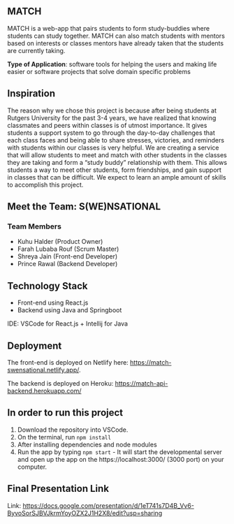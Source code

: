## MATCH

MATCH is a web-app that pairs students to form study-buddies where students can study together. MATCH can also match students with mentors based on interests or classes mentors have already taken that the students are currently taking.

<b>Type of Application</b>: software tools for helping the users and making life easier  or software projects that solve domain specific problems

## Inspiration

The reason why we chose this project is because after being students at Rutgers University for the past 3-4 years, we have realized that knowing classmates and peers within classes is of utmost importance. It gives students a support system to go through the day-to-day challenges that each class faces and being able to share stresses, victories, and reminders with students within our classes is very helpful. We are creating a service that will allow students to meet and match with other students in the classes they are taking and form a “study buddy” relationship with them. This allows students a way to meet other students, form friendships, and gain support in classes that can be difficult. We expect to learn an ample amount of skills to accomplish this project.

## Meet the Team: S(WE)NSATIONAL
### Team Members
- Kuhu Halder (Product Owner)
- Farah Lubaba Rouf (Scrum Master)
- Shreya Jain (Front-end Developer)
- Prince Rawal (Backend Developer)

## Technology Stack
- Front-end using React.js
- Backend using Java and Springboot

IDE: VSCode for React.js + Intellij for Java

## Deployment
The front-end is deployed on Netlify here: https://match-swensational.netlify.app/.

The backend is deployed on Heroku: https://match-api-backend.herokuapp.com/

## In order to run this project
1. Download the repository into VSCode.
2. On the terminal, run `npm install`
3. After installing dependencies and node modules
4. Run the app by typing `npm start` - It will start the developmental server and open up the app on the https://localhost:3000/ (3000 port) on your computer.

## Final Presentation Link

Link: https://docs.google.com/presentation/d/1eT741s7D4B_Vv6-ByvoSorSJBVJkrmYoyOZX2J1H2X8/edit?usp=sharing
